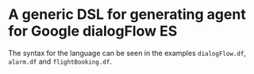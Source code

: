# A generic DSL for generating agent for Google dialogFlow ES

The syntax for the language can be seen in the examples `dialogFlow.df`, `alarm.df` and `flightBooking.df`.
